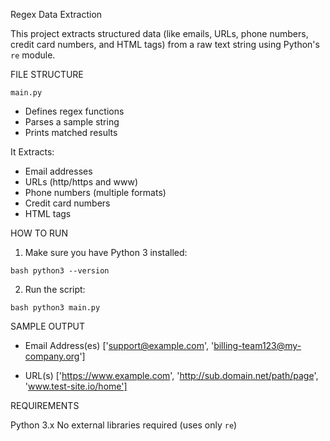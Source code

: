 Regex Data Extraction

This project extracts structured data (like emails, URLs, phone numbers, credit card numbers, and HTML tags) from a raw text string using Python's `re` module.



FILE STRUCTURE

`main.py`

  - Defines regex functions
  - Parses a sample string
  - Prints matched results


It Extracts:

 - Email addresses
 - URLs (http/https and www)
 - Phone numbers (multiple formats)
 - Credit card numbers
 - HTML tags


HOW TO RUN

1. Make sure you have Python 3 installed:

```bash python3 --version```

2. Run the script:

```bash python3 main.py```


SAMPLE OUTPUT

- Email Address(es)
['support@example.com', 'billing-team123@my-company.org']

- URL(s)
['https://www.example.com', 'http://sub.domain.net/path/page', 'www.test-site.io/home']


REQUIREMENTS

Python 3.x
No external libraries required (uses only `re`)